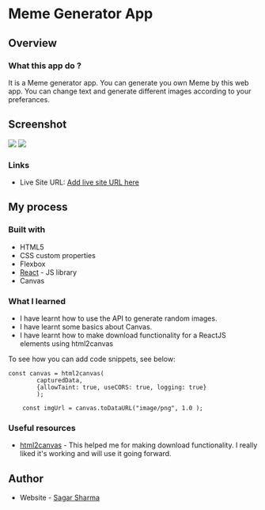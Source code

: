 # Meme Generator App

## Overview

### What this app do ?

It is a Meme generator app. You can generate you own Meme by this web app. You can 
change text and generate different images according to your preferances.

## Screenshot

![](./screenshots/mobile-screenshot.jpg)
![](./screenshots/pc-screenshot.jpg)


### Links

- Live Site URL: [Add live site URL here](https://meme-generator-io.netlify.app/)

## My process

### Built with

- HTML5
- CSS custom properties
- Flexbox
- [React](https://reactjs.org/) - JS library
- Canvas

### What I learned
 
- I have learnt how to use the API to generate random images.
- I have learnt some basics about Canvas.
- I have learnt how to make download functionality for a ReactJS elements using html2canvas

To see how you can add code snippets, see below:

```ReactJS
const canvas = html2canvas(
        capturedData,
        {allowTaint: true, useCORS: true, logging: true}
        );

    const imgUrl = canvas.toDataURL("image/png", 1.0 );
```

### Useful resources

- [html2canvas](https://html2canvas.hertzen.com/) - This helped me for making download functionality. I really liked it's working and will use it going forward.

## Author

- Website - [Sagar Sharma](https://www.your-site.com)
